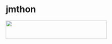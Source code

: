 # jmthon

<p align="left"><a href="https://heroku.com/deploy?template=https://github.com/mostafamarwan11/musi"> <img src="https://img.shields.io/badge/Deploy%20To%20Heroku-purple?style=for-the-badge&logo=heroku" width="320" height="58.45"/></a></p>
